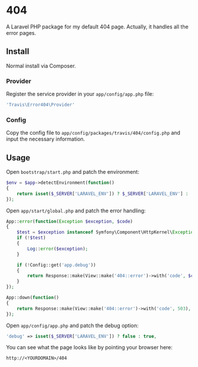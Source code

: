 # 404

A Laravel PHP package for my default 404 page.  Actually, it handles all the error pages.

## Install

Normal install via Composer.

### Provider

Register the service provider in your ``app/config/app.php`` file:

```php
'Travis\Error404\Provider'
```

### Config

Copy the config file to ``app/config/packages/travis/404/config.php`` and input the necessary information.

## Usage

Open ``bootstrap/start.php`` and patch the environment:

```php
$env = $app->detectEnvironment(function()
{
    return isset($_SERVER['LARAVEL_ENV']) ? $_SERVER['LARAVEL_ENV'] : 'development';
});
```

Open ``app/start/global.php`` and patch the error handling:

```php
App::error(function(Exception $exception, $code)
{
    $test = $exception instanceof Symfony\Component\HttpKernel\Exception\NotFoundHttpException;
    if (!$test)
    {
        Log::error($exception);
    }

    if (!Config::get('app.debug'))
    {
        return Response::make(View::make('404::error')->with('code', $code), $code);
    }
});
```

```php
App::down(function()
{
    return Response::make(View::make('404::error')->with('code', 503), 503);
});
```

Open ``app/config/app.php`` and patch the debug option:

```php
'debug' => isset($_SERVER['LARAVEL_ENV']) ? false : true,
```

You can see what the page looks like by pointing your browser here:

```
http://<YOURDOMAIN>/404
```